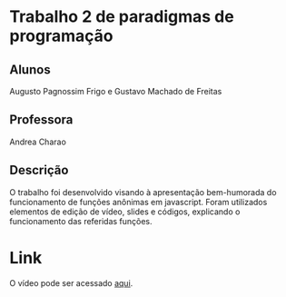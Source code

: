 # Trabalho 2 de paradigmas de programação
## Alunos
Augusto Pagnossim Frigo e 
Gustavo Machado de Freitas
## Professora
Andrea Charao

## Descrição
O trabalho foi desenvolvido visando à apresentação bem-humorada do funcionamento de funções anônimas em javascript. Foram utilizados elementos de edição de vídeo, slides e códigos, explicando o funcionamento das referidas funções.

# Link
 O vídeo pode ser acessado [aqui](https://drive.google.com/file/d/11mZoDpQoxxYBWW-nlPmttSEnSjA2eBoC/view).
